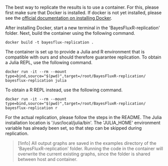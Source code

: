 The best way to replicate the results is to use a container. For this, please first make sure that Docker is installed. If docker is not yet installed, please see the [official documentation on installing Docker](https://docs.docker.com/get-docker/). 

After installing Docker, start a new terminal in the 'BayesFluxR-replication' folder. Next, build the container using the following command. 

```
docker build -t bayesflux-replication .
```

The container is set up to provide a Julia and R environment that is compatible with ours and should therefore guarantee replication. To obtain a Julia REPL, use the following command.

```
docker run -it --rm --mount type=bind,source="$(pwd)",target=/root/BayesFluxR-replication/ bayesflux-replication julia
```

To obtain a R REPL instead, use the following command. 

```
docker run -it --rm --mount type=bind,source="$(pwd)",target=/root/BayesFluxR-replication/ bayesflux-replication r
```

For the actual replication, please follow the steps in the README. The Julia installation location is '/usr/local/julia/bin'. The 'JULIA_HOME' environment variable has already been set, so that step can be skipped during replication. 

> [!info]
> All output graphs are saved in the examples directory of the 'BayesFluxR-replication' folder. Running the code in the container will overwrite the current existing graphs, since the folder is shared between host and container. 
